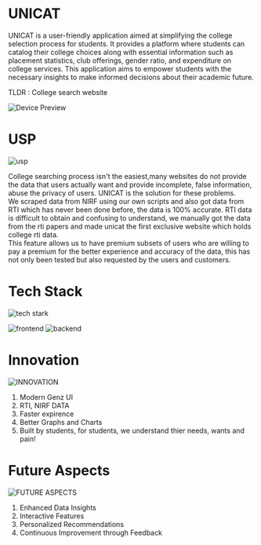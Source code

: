 # UNICAT
UNICAT is a user-friendly application aimed at simplifying the college selection process for students. It provides a platform where students can catalog their college choices along with essential information such as placement statistics, club offerings, gender ratio, and expenditure on college services. This application aims to empower students with the necessary insights to make informed decisions about their academic future.

TLDR : College search website 

![Device Preview](https://github.com/kewkartik/unicat/assets/108450560/348e979a-3f3e-4f2f-a96c-71c6d70315ad)

# USP
![usp](https://github.com/kewkartik/unicat/assets/108450560/d83f4ab2-4b41-4b82-b158-aa41427e31be)

College searching process isn't the easiest,many websites do not provide the data that users actually want and provide incomplete, false information, abuse the privacy of users. UNICAT is the solution for these problems. </br>
We scraped data from NIRF using our own scripts and also got data from RTI which has never been done before, the data is 100% accurate. RTI data is difficult to obtain and confusing to understand, we manually got the data from the rti papers and made unicat the first exclusive website which holds college rti data. </br>
This feature allows us to have premium subsets of users who are willing to pay a premium for the better experience and accuracy of the data, this has not only been tested but also requested by the users and customers.

# Tech Stack
![tech stark](https://github.com/kewkartik/unicat/assets/142828751/23441fe0-db0a-4206-b24d-20c6bf62c4a1)

![frontend](https://github.com/kewkartik/unicat/assets/142828751/e0654360-6a1d-4ed3-bf57-2f64216ef6dc)
![backend](https://github.com/kewkartik/unicat/assets/142828751/acc309f2-c81d-4f2f-b9bc-2c3fc0c70ce2)

# Innovation
![INNOVATION](https://github.com/kewkartik/unicat/assets/142828751/436f15ed-1622-4a22-a8a6-fc32caa335ea)

1. Modern Genz UI
2. RTI, NIRF DATA
3. Faster expirence
4. Better Graphs and Charts
5. Built by students, for students, we understand thier needs, wants and pain!

# Future Aspects
![FUTURE ASPECTS](https://github.com/kewkartik/unicat/assets/142828751/6a494cae-83c3-4af6-ad1d-5794f42e60e9)
1. Enhanced Data Insights
2. Interactive Features
3. Personalized Recommendations
4.  Continuous Improvement through Feedback
